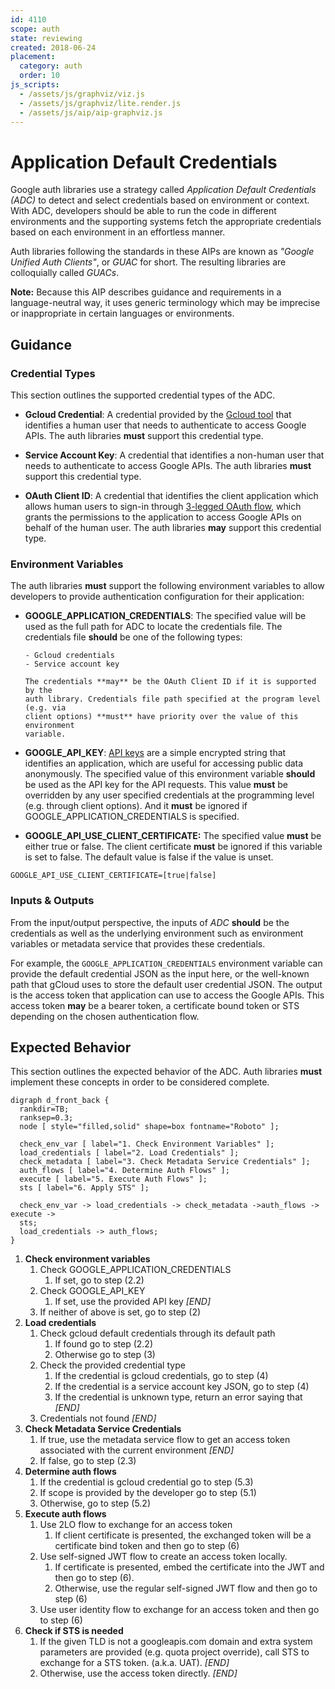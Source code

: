 ```yaml
---
id: 4110
scope: auth
state: reviewing
created: 2018-06-24
placement:
  category: auth
  order: 10
js_scripts:
  - /assets/js/graphviz/viz.js
  - /assets/js/graphviz/lite.render.js
  - /assets/js/aip/aip-graphviz.js
---
```


# Application Default Credentials

Google auth libraries use a strategy called _Application Default Credentials
(ADC)_ to detect and select credentials based on environment or context. With
ADC, developers should be able to run the code in different environments and
the supporting systems fetch the appropriate credentials based on each
environment in an effortless manner.

Auth libraries following the standards in these AIPs are known as _"Google
Unified Auth Clients"_, or _GUAC_ for short. The resulting libraries are
colloquially called _GUACs_.

**Note:** Because this AIP describes guidance and requirements in a
language-neutral way, it uses generic terminology which may be imprecise or
inappropriate in certain languages or environments.

## Guidance

### Credential Types

This section outlines the supported credential types of the ADC.

- **Gcloud Credential**: A credential provided by the [Gcloud tool][0] that
  identifies a human user that needs to authenticate to access Google APIs. The
  auth libraries **must** support this credential type.

- **Service Account Key**: A credential that identifies a non-human user that
  needs to authenticate to access Google APIs. The auth libraries **must**
  support this credential type.

- **OAuth Client ID**: A credential that identifies the client application
  which allows human users to sign-in through [3-legged OAuth flow][1], which
  grants the permissions to the application to access Google APIs on behalf of
  the human user. The auth libraries **may** support this credential type.

### Environment Variables

The auth libraries **must** support the following environment variables to
allow developers to provide authentication configuration for their application:

- **GOOGLE_APPLICATION_CREDENTIALS**: The specified value will be used as the
  full path for ADC to locate the credentials file. The credentials file
  **should** be one of the following types:

      - Gcloud credentials
      - Service account key

      The credentials **may** be the OAuth Client ID if it is supported by the
      auth library. Credentials file path specified at the program level (e.g. via
      client options) **must** have priority over the value of this environment
      variable.

- **GOOGLE_API_KEY**: [API keys][2] are a simple encrypted string that
  identifies an application, which are useful for accessing public data
  anonymously. The specified value of this environment variable **should** be
  used as the API key for the API requests. This value **must** be overridden
  by any user specified credentials at the programming level (e.g. through
  client options). And it **must** be ignored if GOOGLE_APPLICATION_CREDENTIALS
  is specified.

- **GOOGLE_API_USE_CLIENT_CERTIFICATE:** The specified value **must** be either
  true or false. The client certificate **must** be ignored if this variable is
  set to false. The default value is false if the value is unset.

```
GOOGLE_API_USE_CLIENT_CERTIFICATE=[true|false]
```

### Inputs & Outputs

From the input/output perspective, the inputs of _ADC_ **should** be the
credentials as well as the underlying environment such as environment variables
or metadata service that provides these credentials.

For example, the `GOOGLE_APPLICATION_CREDENTIALS` environment variable can
provide the default credential JSON as the input here, or the well-known path
that gCloud uses to store the default user credential JSON. The output is the
access token that application can use to access the Google APIs. This access
token **may** be a bearer token, a certificate bound token or STS depending on
the chosen authentication flow.

## Expected Behavior

This section outlines the expected behavior of the ADC. Auth libraries **must**
implement these concepts in order to be considered complete.

```graphviz
digraph d_front_back {
  rankdir=TB;
  ranksep=0.3;
  node [ style="filled,solid" shape=box fontname="Roboto" ];

  check_env_var [ label="1. Check Environment Variables" ];
  load_credentials [ label="2. Load Credentials" ];
  check_metadata [ label="3. Check Metadata Service Credentials" ];
  auth_flows [ label="4. Determine Auth Flows" ];
  execute [ label="5. Execute Auth Flows" ];
  sts [ label="6. Apply STS" ];

  check_env_var -> load_credentials -> check_metadata ->auth_flows -> execute ->
  sts;
  load_credentials -> auth_flows;
}
```

1. **Check environment variables**
   1. Check GOOGLE_APPLICATION_CREDENTIALS
      1. If set, go to step (2.2)
   2. Check GOOGLE_API_KEY
      1. If set, use the provided API key _[END]_
   3. If neither of above is set, go to step (2)
2. **Load credentials**
   1. Check gcloud default credentials through its default path
      1. If found go to step (2.2)
      2. Otherwise go to step (3)
   2. Check the provided credential type
      1. If the credential is gcloud credentials, go to step (4)
      2. If the credential is a service account key JSON, go to step (4)
      3. If the credential is unknown type, return an error saying that _[END]_
   3. Credentials not found _[END]_
3. **Check Metadata Service Credentials**
   1. If true, use the metadata service flow to get an access token associated
      with the current environment _[END]_
   2. If false, go to step (2.3)
4. **Determine auth flows**
   1. If the credential is gcloud credential go to step (5.3)
   2. If scope is provided by the developer go to step (5.1)
   3. Otherwise, go to step (5.2)
5. **Execute auth flows**
   1. Use 2LO flow to exchange for an access token
      1. If client certificate is presented, the exchanged token will be a
         certificate bind token and then go to step (6)
   2. Use self-signed JWT flow to create an access token locally.
      1. If certificate is presented, embed the certificate into the JWT and
         then go to step (6).
      2. Otherwise, use the regular self-signed JWT flow and then go to step
         (6)
   3. Use user identity flow to exchange for an access token and then go to
      step (6)
6. **Check if STS is needed**
   1. If the given TLD is not a googleapis.com domain and extra system
      parameters are provided (e.g. quota project override), call STS to
      exchange for a STS token. (a.k.a. UAT). _[END]_
   2. Otherwise, use the access token directly. _[END]_

<!-- prettier-ignore-start -->
[0]: https://cloud.google.com/sdk/gcloud/reference/auth/application-default/login
[1]: https://developers.google.com/identity/protocols/oauth2/native-app
[2]: https://cloud.google.com/docs/authentication/api-keys
<!-- prettier-ignore-end -->
